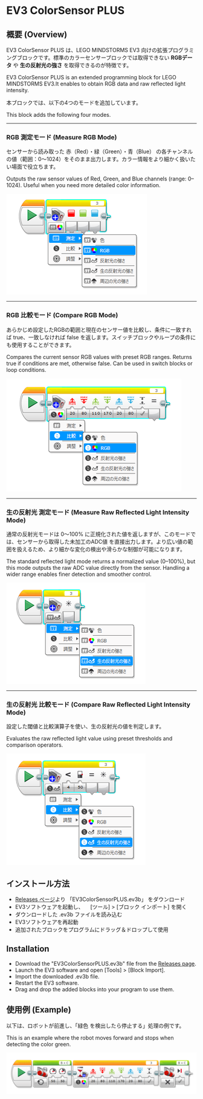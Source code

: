# EV3 ColorSensor PLUS
## 概要 (Overview)
EV3 ColorSensor PLUS は、LEGO MINDSTORMS EV3 向けの拡張プログラミングブロックです。標準のカラーセンサーブロックでは取得できない **RGBデータ** や **生の反射光の強さ** を取得できるのが特徴です。

EV3 ColorSensor PLUS is an extended programming block for LEGO MINDSTORMS EV3.It enables to obtain RGB data and raw reflected light intensity.

本ブロックでは、以下の4つのモードを追加しています。

This block adds the following four modes.

---
### RGB 測定モード (Measure RGB Mode)
センサーから読み取った 赤（Red）・緑（Green）・青（Blue） の各チャンネルの値（範囲：0〜1024）をそのまま出力します。カラー情報をより細かく扱いたい場面で役立ちます。

Outputs the raw sensor values of Red, Green, and Blue channels (range: 0–1024). Useful when you need more detailed color information.

![RGB_Measure](./images/README_RGB_Measure.png)

---
### RGB 比較モード (Compare RGB Mode)
あらかじめ設定したRGBの範囲と現在のセンサー値を比較し、条件に一致すれば true、一致しなければ false を返します。スイッチブロックやループの条件にも使用することができます。

Compares the current sensor RGB values with preset RGB ranges. Returns true if conditions are met, otherwise false. Can be used in switch blocks or loop conditions.

![RGB_Compare](./images/README_RGB_Compare.png)

---
### 生の反射光 測定モード (Measure Raw Reflected Light Intensity Mode)
通常の反射光モードは 0〜100% に正規化された値を返しますが、このモードでは、センサーから取得した未加工のADC値 を直接出力します。より広い値の範囲を扱えるため、より細かな変化の検出や滑らかな制御が可能になります。

The standard reflected light mode returns a normalized value (0–100%), but this mode outputs the raw ADC value directly from the sensor. Handling a wider range enables finer detection and smoother control.

![RGB_Measure](./images/README_RawREF_Measure.png)

---
### 生の反射光 比較モード (Compare Raw Reflected Light Intensity Mode)
設定した閾値と比較演算子を使い、生の反射光の値を判定します。

Evaluates the raw reflected light value using preset thresholds and comparison operators.

![RGB_Measure](./images/README_RawREF_Compare.png)

## インストール方法
- [Releases ページ](https://github.com/namo02268/EV3ColorSensorPLUS/releases)より 「EV3ColorSensorPLUS.ev3b」 をダウンロード
- EV3ソフトウェアを起動し、
　[ツール] > [ブロック インポート] を開く
- ダウンロードした .ev3b ファイルを読み込む
- EV3ソフトウェアを再起動
- 追加されたブロックをプログラムにドラッグ＆ドロップして使用

## Installation
- Download the "EV3ColorSensorPLUS.ev3b" file from the [Releases page]((https://github.com/namo02268/EV3ColorSensorPLUS/releases)).
- Launch the EV3 software and open [Tools] > [Block Import].
- Import the downloaded .ev3b file.
- Restart the EV3 software.
- Drag and drop the added blocks into your program to use them.

## 使用例 (Example)
以下は、ロボットが前進し、「緑色 を検出したら停止する」処理の例です。

This is an example where the robot moves forward and stops when detecting the color green.

![RGB_Example](./images/README_RGB_Example.png)
